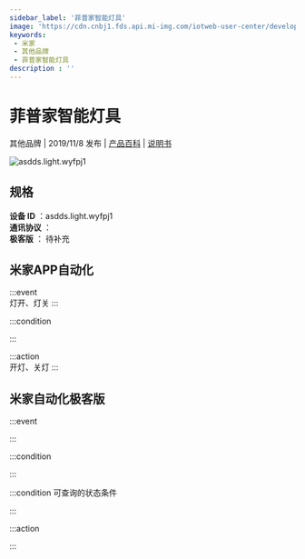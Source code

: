 ```yaml
---
sidebar_label: '菲普家智能灯具'
image: 'https://cdn.cnbj1.fds.api.mi-img.com/iotweb-user-center/developer_1679047655250KCJZacmd.png?GalaxyAccessKeyId=AKVGLQWBOVIRQ3XLEW&Expires=9223372036854775807&Signature=Yn14lBaoHHZUr2SJu4bDriN6fug='
keywords: 
 - 米家
 - 其他品牌
 - 菲普家智能灯具
description : ''
---
```

# 菲普家智能灯具

其他品牌 | 2019/11/8 发布 | [产品百科](https://home.mi.com/webapp/content/baike/product/index.html?model=asdds.light.wyfpj1/) | [说明书](https://home.mi.com/views/introduction.html?model=asdds.light.wyfpj1&region=cn)

![asdds.light.wyfpj1](https://cdn.cnbj1.fds.api.mi-img.com/iotweb-user-center/developer_1679047655250KCJZacmd.png?GalaxyAccessKeyId=AKVGLQWBOVIRQ3XLEW&Expires=9223372036854775807&Signature=Yn14lBaoHHZUr2SJu4bDriN6fug=)

## 规格  
> 
**设备 ID** ：asdds.light.wyfpj1  
**通讯协议** ：  
**极客版**  ： 待补充 


## 米家APP自动化  

:::event  
灯开、灯关
:::

:::condition  

:::

:::action   
开灯、关灯
:::

## 米家自动化极客版  

:::event  

:::

:::condition  

:::

:::condition 可查询的状态条件  

:::

:::action  

:::

        
